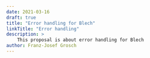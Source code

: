 ```yaml
---
date: 2021-03-16   
draft: true
title: "Error handling for Blech"
linkTitle: "Error handling"
description: >
    This proposal is about error handling for Blech
author: Franz-Josef Grosch
---
```



